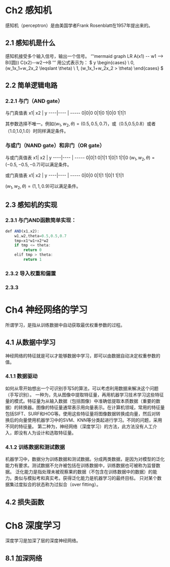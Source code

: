 # Ch2 感知机
感知机（perceptron）是由美国学者Frank Rosenblatt在1957年提出来的。

## 2.1 感知机是什么
感知机接受多个输入信号，输出一个信号。
‘’‘mermaid
graph LR
A(x1) -- w1 --> B((圆))
C(x2)--w2-->B
’‘’
用公式表示为：
$
y
\begin{cases}
\ 0,    (w_1x_1+w_2x_2 \leqslant \theta) \\
 1, (w_1x_1+w_2x_2 > \theta) 
\end{cases}
$


## 2.2 简单逻辑电路
### 2.2.1 与门（AND gate）
与门真值表
x1| x2     | y
----|---- | -----
0|0|0
0|1|0
1|0|0
1|1|1

其参数选择不唯一。例如$(w_1,w_2,\theta)=(0.5,0.5,0.7)$，或（0.5,0.5,0.8）或者（1.0,1.0,1.0）时同样满足条件。
### 与或门（NAND gate）和非门（OR gate）
与或门真值表
x1| x2     | y
----|---- | -----
0|0|1
0|1|1
1|0|1
1|1|0
$(w_1,w_2,\theta)=(-0.5,-0.5,-0.7)$可以满足条件。

或门真值表
x1| x2     | y
----|---- | -----
0|0|0
0|1|1
1|0|1
1|1|1

$(w_1,w_2,\theta)=(1,1,0.9)$可以满足条件。

## 2.3 感知机的实现
### 2.3.1 与门AND函数简单实现：

```javascript
def AND(x1,x2):
	w1,w2,theta=0.5,0.5,0.7
	tmp=x1*w1+x2*w2
	if tmp <= theta:
		return 0
	elif tmp > theta:	
		return 1
```

### 2.3.2 导入权重和偏置

### 2.3.3 

# Ch4 神经网络的学习
所谓学习，是指从训练数据中自动获取最优权重参数的过程。
## 4.1 从数据中学习
神经网络的特征就是可以才能够数据中学习，即可以由数据自动决定权重参数的值。
### 4.1.1 数据驱动
如何从零开始想出一个可识别手写5的算法，可以考虑利用数据来解决这个问题（手写识别）。
一种为，先从图像中提取特征量，再用机器学习技术学习这些特征量的模式。特征量为从输入数据（包括图像）中准确低提取本质数据（重要的数据）的转换器。图像的特征量通常表示用向量表示。在计算机领域，常用的特征量包括SIFT、SURF和HOG等。使用这些特征量将图像数据转换成向量，然后对转换后的向量使用机器学习中的SVM、KNN等分类起进行学习。不同的问题，采用不同的特征量。
第二种为，神经网络（深度学习）的方法，此方法没有人工介入，即没有人为设计和选取特征量。
### 4.1.2 训练数据和测试数据
机器学习中，数据分为训练数据和测试数据。分成两类数据，是因为对模型的泛化能力有要求。测试数据不允许被包括在训练数据中，训练数据也可被称为监督数据。
泛化能力是指处理未被观察果的数据（不包含在训练数据中的数据）的能力。类似与模拟考和真实考。获得泛化能力是机器学习的最终目标。
只对某个数据集过度拟合的状态称为过拟合（over fitting）。

## 4.2 损失函数

# Ch8 深度学习
深度学习是加深了层的深度神经网络。

## 8.1 加深网络

